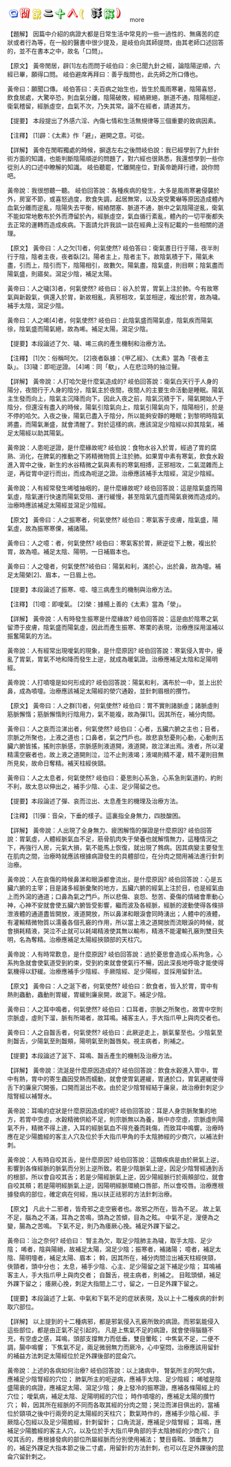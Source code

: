 
![28_口問第二十八(詳解).gif](images/4a4b019321af1.gif) more 


【題解】
因篇中介紹的病證大都是日常生活中常見的一些一過性的、無痛苦的症狀或者行為等，在一般的醫書中很少提及，是岐伯向其師提問，由其老師口述回答的，並不在書本之中，故名「口問」。


【原文】
黃帝閒居，辟[1]左右而問于岐伯曰：余已聞九針之經，論陰陽逆順，六經已畢，願得口問。
岐伯避席再拜曰：善乎哉問也，此先師之所口傳也。


黃帝曰：願聞口傳。
岐伯答曰：夫百病之始生也，皆生於風雨寒暑，陰陽喜怒，飲食居處，大驚卒恐，則血氣分離，陰陽破敗，經絡厥絕，脈道不通，陰陽相逆，衛氣稽留，經脈虛空，血氣不次，乃失其常。論不在經者，請道其方。


【提要】
本段提出了外感六淫、內傷七情和生活無規律等三個重要的致病因素。


【注釋】
[1]辟：《太素》作「避」，避開之意。可從。


【詳解】
黃帝在閒暇獨處的時候，摒退左右之後問岐伯說：我已經學到了九針針術方面的知識，也能判斷陰陽順逆的問題了，對六經也很熟悉，我還想學到一些你從別人的口述中瞭解的知識。
岐伯聽罷，忙離開座位，對黃帝跪拜行禮，說你問吧。


黃帝說：我很想聽一聽。
岐伯回答說：各種疾病的發生，大多是風雨寒暑侵襲於外，房室不節，或喜怒過度，飲食失調，起居無常，以及突受驚嚇等原因造成體內血氣分離而逆亂，陰陽失去平衡，經絡閉塞、脈道不通，脈中之氣陰陽逆亂，衛氣不能如常地敷布於外而滯留於內，經脈虛空，氣血循行紊亂，體內的一切平衡都失去正常的運轉而造成疾病。下面請允許我談一談在經典上沒有記載的一些相關的道理。


【原文】
黃帝曰：人之欠[1]者，何氣使然?
岐伯答曰：衛氣晝日行于陽，夜半則行于陰，陰者主夜，夜者臥[2]。陽者主上，陰者主下。故陰氣積于下，陽氣未盡，引而上，陰引而下，陰陽相引，故數欠。陽氣盡，陰氣盛，則目瞑；陰氣盡而陽氣盛，則寤矣。瀉足少陰，補足太陽。


黃帝曰：人之噦[3]者，何氣使然?
岐伯曰：谷入於胃，胃氣上注於肺。今有故寒氣與新穀氣，俱還入於胃，新故相亂，真邪相攻，氣並相逆，複出於胃，故為噦。補手太陰，瀉足少陰。


黃帝曰：人之唏[4]者，何氣使然?
岐伯曰：此陰氣盛而陽氣虛，陰氣疾而陽氣徐，陰氣盛而陽氣絕，故為唏。補足太陽，瀉足少陰。


【提要】本段論述了欠、噦、唏三病的產生機制和治療方法。


【注釋】
[1]欠：俗稱呵欠。
[2]夜者臥據：《甲乙經》、《太素》當為「夜者主臥」。
[3]噦：即呃逆證。
[4]唏：同「欷」，人在悲泣時的抽泣聲。


【詳解】
黃帝說：人打哈欠是什麼氣造成的?
岐伯回答說：衛氣白天行于人身的陽分，夜間行于人身的陰分，陰氣主於夜間，夜間人的主要生命活動是睡眠。陽氣主生發而向上，陰氣主沉降而向下。因此入夜之前，陰氣沉積于下，陽氣開始人于陰分，但還沒有盡入的時候，陽氣引陰氣向上，陰氣引陽氣向下，陰陽相引，於是不停的哈欠。入夜之後，陽氣已盡入于陰分，所以能夠安靜的睡眠；到黎明時陰氣將盡，而陽氣漸盛，就會清醒了。對於這樣的病，應該瀉足少陰經以抑其陰氣，補足太陽經以助其陽氣。


黃帝說：人患呃逆證，是什麼緣故呢?
岐伯說：食物水谷入於胃，經過了胃的腐熟、消化，在脾氣的推動之下將精微物質上注於肺。如果胃中素有寒氣，飲食水穀進入胃中之後，新生的水谷精微之氣與素有的寒氣相搏，正邪相攻，二氣混雜而上逆，再從胃中逆行而出，而成為呃逆之證。治療應該補手太陰經，瀉足少陰經。


黃帝說：人有經常發生唏噓抽咽的，是什麼緣故呢?
岐伯回答說：這是陰氣盛而陽氣虛，陰氣運行快速而陽氣受阻、運行緩慢，甚至陰氣亢盛而陽氣衰微而造成的。治療時應該補足太陽經並瀉足少陰經。


【原文】
黃帝曰：人之振寒者，何氣使然?
岐伯曰：寒氣客于皮膚，陰氣盛，陽氣虛，故為振寒寒傈，補諸陽。


黃帝曰：人之噫：者，何氣使然?
岐伯曰：寒氣客於胃，厥逆從下上散，複出於胃，故為噫。補足太陰、陽明，一日補眉本也。


黃帝曰：人之嚏者，何氣使然?岐伯曰：陽氣和利，滿於心，出於鼻，故為嚏。補足太陽榮[2]、眉本，一日眉上也。


【提要】本段論述了振寒、噫、嚏三病產生的機制與治療方法。


【注釋】
[1]噫：即噯氣。
[2]榮：據楊上善的《太素》當為「滎」。


【詳解】
黃帝說：人有時發生振寒是什麼緣故?
岐伯回答說：這是由於陰寒之氣留滯于皮膚，陰氣盛而陽氣虛，因此而產生振寒、寒栗的表現，治療應採用溫補以振奮陽氣的方法。


黃帝說：人有經常出現噯氣的現象，是什麼原因?
岐伯回答說：寒氣侵入胃中，擾亂了胃氣，胃氣不地和降而發生上逆，就成為暖氣證。治療應補足太陰和足陽明經。


黃帝說：人打噴嚏是如何形成的?
岐伯回答說：陽氣和利，滿布於一中，並上出於鼻，成為噴嚏。治療應該補足太陽經的滎穴通穀，並針刺眉根的攢竹。


【原文】
黃帝曰：人之群[1]者，何氣使然?
岐伯曰：胃不實則諸脈虛；諸脈虛則筋脈懈惰；筋脈懈惰則行陰用力，氣不能複，故為彈[1]。因其所在，補分肉間。


黃帝曰：人之哀而泣涕出者，何氣使然?
岐伯曰：心者，五臟六腑之主也；目者，宗脈之所聚也，上液之道也；口鼻者，氣之門戶也。故悲哀愁憂則心動，心動則五臟六腑皆搖，搖則宗脈感，宗脈感則液道開，液道開，故泣涕出焉。液者，所以灌精濡空竅者也，故上液之道開則泣，泣不止則液竭；液竭則精不灌，精不灌則目無所見矣，故命日奪精。補天柱經俠頸。


黃帝曰：人之太息者，何氣使然?
岐伯曰：憂思則心系急，心系急則氣道約，約則不利，故太息以伸出之，補手少陰、心主、足少陽留之也。


【提要】本段論述了彈、哀而泣出、太息產生的機理及治療方法。


【注釋】
[1]彈：音朵，下垂的樣子。這裏指全身無力，四肢酸困。


【詳解】
黃帝說：人出現了全身無力、疲困解惰的彈證是什麼原因?
岐伯回答說：胃氣虛，人體經脈氣血不足，筋骨肌肉失于榮養也就解惰無力，這種情況之下，再強行人房，元氣大損，氣不能馬上恢復，就出現了鵓病。因其病變主要發生在肌肉之間，治療時就應該根據病證發生的具體部位，在分肉之間用補法進行針刺治療。


黃帝說：人在哀傷的時候鼻涕和眼淚都會流出，是什麼原因?
岐伯回答說：心是五臟六腑的主宰；目是諸多經脈彙聚的地方，五臟六腑的經氣上注於目，也是經氣由上而外瀉的通道；口鼻為氣之門戶。所以悲傷、哀怨、愁苦、憂傷的情緒會牽動心神，心神不安就會使五臟六腑皆受影響，繼而波及各經脈，經脈的波動使得各條排泄液體的通道盡皆開放，液道開放，所以鼻涕和眼淚會同時湧出；人體中的液體，有灌輸精微物質以濡養各個孔竅的作用，所以當上液之道開放而流眼淚的時候，就會損耗精液，哭泣不止就可以耗竭精液使其無以輸布，精液不能灌輸孔竅則雙目失明，名為奪精。治療應補足太陽經挾頸部的天柱穴。


黃帝說：人有時常歎息，是什麼原因?
岐伯回答說：過於憂思會造成心系拘急，心系拘急就會使氣道受到約束，受到約束就會使氣行不暢，因此深長地呼吸才能使得氣機得以舒緩。治療應補手少陰經、手厥陰經、足少陽經，並採用留針法。


【原文】
黃帝曰：人之涎下者，何氣使然?
岐伯曰：飲食者，皆入於胃，胃中有熱則蟲動，蟲動則胃緩，胃緩則廉泉開，故涎下。補足少陰。


黃帝曰：人之耳中鳴者，何氣使然?
岐伯曰：口耳者，宗脈之所聚也，故胃中空則宗脈虛，虛則下溜，脈有所竭者，故耳鳴。補客主人，手大指爪甲上與肉交者也。


黃帝曰：人之自齧舌者，何氣使然?
岐伯曰：此厥逆走上，脈氣輩至也。少陰氣至則齧舌，少陽氣至則齧頰，陽明氣至則齧唇矣。視主病者，則補之。


【提要】本段論述了涎下、耳鳴、齧舌產生的機制及治療方法。


【詳解】
黃帝說：流涎是什麼原因造成的?
岐伯回答說：飲食水穀進入胃中，胃中有熱，胃中的寄生蟲因受熱而蠕動，就會使胃氣遲緩，胃通於口，胃氣遲緩使得舌下的廉泉穴開張，口開而涎出不收。由於足少陰腎經結于廉泉，故治療針刺足少陰腎經以補腎水。


黃帝說：耳鳴的症狀是什麼原因造成的呢?
岐伯回答說：耳是人身宗脈聚集的地方，若胃中空虛，水穀精微供給不足，則宗脈無以為養，脈中亦空虛，宗脈虛則陽氣不升，精微不得上達，入耳的經脈氣血不得充養而耗傷，而致耳中鳴響。治療時應在足少陽膽經的客主人穴及位於手大指爪甲角的手太陰肺經的少商穴，以補法針刺。


黃帝說：人有時自咬其舌，是什麼原因?
岐伯回答說：這類疾病是由於厥氣上逆，影響到各條經脈的脈氣而分別上逆所致。若是少陰脈氣上逆，因足少陰腎經通到舌的根部，所以會自咬其舌；若是少陽經脈氣上逆，因少陽經脈行於兩頰部位，就會自咬其頰；若是陽明經脈氣上逆，因陽明經脈環繞口唇部，所以會咬唇。治療應根據發病的部位，確定病在何經，施以扶正祛邪的方法針刺治療。


【原文】
凡此十二邪者，皆奇邪之走空竅者也。故邪之所在，皆為不足。
故上氣不足，腦為之不滿，耳為之苦鳴，頭為之苦傾，目為之眩。
中氣不足，溲便為之變，腸為之苦鳴。
下氣不足，則乃為痿厥心挽。補足外踝下留之。


黃帝曰：治之奈何?
岐伯曰：
腎主為欠，取足少陰肺主為噦，取手太陰、足少陰；
唏者，陰與陽絕，故補足太陽，瀉足少陰；振寒者，補諸陽；
噫者，補足太陰、陽明嚏者，補足太陽、眉本；
斡，因其所在，補分肉間泣出補天柱經俠頸，俠頸者，頭中分也；
太息，補手少陰、心主、足少陽留之涎下補足少陰；
耳鳴補客主人，手大指爪甲上與肉交者；
自齧舌，視主病者，則補之。
目眩頭傾，補足外踝下留之；
痿厥心挽，刺足大指間上二寸，留之，一日足外踝下留之。


【提要】本段論述了上氣、中氣和下氣不足的症狀表現，及以上十二種疾病的針刺取穴部位。


【詳解】
以上提到的十二種病邪，都是邪氣侵入孔竅所致的病證。而邪氣能侵入這些部位，都是由正氣不足引起的。
凡是上焦氣不足的病證，就會使得腦髓不充，有空虛之感，耳鳴，頭部支撐無力而低垂，雙目暈眩；
中焦氣不足，二便不調，腸中鳴響；
下焦氣不足，兩足微弱無力而厥冷，心中窒悶，治療應該用留針的補益方法刺足太陽經位於足外踝後部的昆侖穴。


黃帝說：上述的各病如何治療?
岐伯回答說：以上諸病中，
腎氣所主的呵欠病，應補足少陰腎經的穴位；
肺氣所主的呃逆病，應補手太陰、足少陰經；
唏噓是陰盛陽衰的病證，應補足太陽、瀉足少陰；
身上發冷的振寒證，應補各條陽經上的穴位；
噯氣病，補足太陰、足陽明經的穴位；
時作噴嚏的，應補足太陽的攢竹穴；
斡，因其所在經脈的不同而各取其經的分肉之間；哭泣而涕目俱出的，當補位於頸項之後中行兩旁的足太陽經的天柱穴；
歎氣時作的，應補手少陰心經、手厥陰心包經以及足少陽膽經，針刺留針；
口角流涎，應補足少陰腎經；
耳鳴，應補足少陽膽經的客主人穴，以及位於手大指爪甲角部的手太陰肺經的少商穴；
自咬其舌的，應根據發病的部位所屬經脈而分別使用補法；
雙目昏眩、頭垂無力的，補足外踝足大指本節之後二寸處，用留針的方法針刺，也可以在足外踝後的昆侖穴留針刺之。
